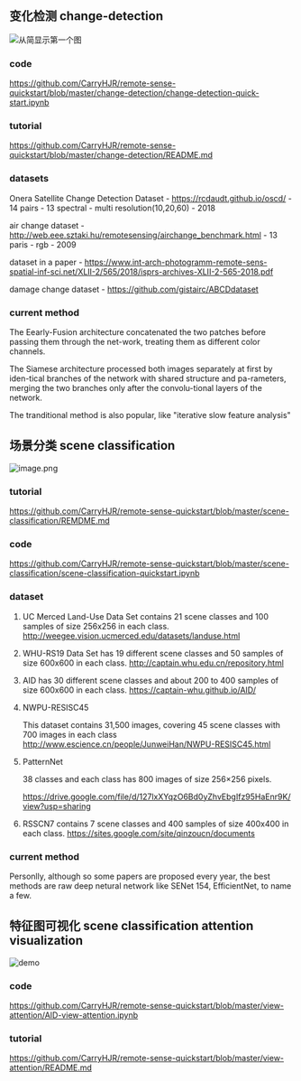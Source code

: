 ## 变化检测 change-detection
![从简显示第一个图](https://upload-images.jianshu.io/upload_images/141140-02e559e22adf7aaa.png?imageMogr2/auto-orient/strip%7CimageView2/2/w/1240)

### code
https://github.com/CarryHJR/remote-sense-quickstart/blob/master/change-detection/change-detection-quick-start.ipynb
### tutorial
https://github.com/CarryHJR/remote-sense-quickstart/blob/master/change-detection/README.md
### datasets

Onera Satellite Change Detection Dataset - https://rcdaudt.github.io/oscd/ - 14 pairs - 13 spectral - multi resolution(10,20,60) - 2018

air change dataset - http://web.eee.sztaki.hu/remotesensing/airchange_benchmark.html - 13 paris - rgb - 2009

dataset in a paper - https://www.int-arch-photogramm-remote-sens-spatial-inf-sci.net/XLII-2/565/2018/isprs-archives-XLII-2-565-2018.pdf

damage change dataset  - https://github.com/gistairc/ABCDdataset

### current method

The Eearly-Fusion architecture concatenated the two patches before passing them through the net-work, treating them as different color channels.

The Siamese architecture processed both images separately at first by iden-tical branches of the network with shared structure and pa-rameters, merging the two branches only after the convolu-tional layers of the network.

The tranditional method is also popular, like "iterative slow feature analysis"


## 场景分类 scene classification
![image.png](https://upload-images.jianshu.io/upload_images/141140-e6437890bd9be580.png?imageMogr2/auto-orient/strip%7CimageView2/2/w/1240)

### tutorial 
https://github.com/CarryHJR/remote-sense-quickstart/blob/master/scene-classification/REMDME.md

### code

https://github.com/CarryHJR/remote-sense-quickstart/blob/master/scene-classification/scene-classification-quickstart.ipynb

### dataset

1. UC Merced Land-Use Data Set
   contains 21 scene classes and 100 samples of size 256x256 in each class.
   http://weegee.vision.ucmerced.edu/datasets/landuse.html
2. WHU-RS19 Data Set
   has 19 different scene classes and 50 samples of size 600x600 in each class.
   http://captain.whu.edu.cn/repository.html

3. AID
   has 30 different scene classes and about 200 to 400 samples of size 600x600 in each class.
   https://captain-whu.github.io/AID/

4. NWPU-RESISC45 

   This dataset contains 31,500 images, covering 45 scene classes with 700 images in each class
   http://www.escience.cn/people/JunweiHan/NWPU-RESISC45.html

5. PatternNet 

   38 classes and each class has 800 images of size 256×256 pixels.

   https://drive.google.com/file/d/127lxXYqzO6Bd0yZhvEbgIfz95HaEnr9K/view?usp=sharing

6. RSSCN7
   contains 7 scene classes and 400 samples of size 400x400 in each class.
   https://sites.google.com/site/qinzoucn/documents

### current method

Personlly, although so some papers are proposed every year, the best methods are raw deep netural network like SENet 154, EfficientNet, to name a few.

## 特征图可视化 scene classification attention visualization
![demo](https://upload-images.jianshu.io/upload_images/141140-563618a6289599d2.png?imageMogr2/auto-orient/strip%7CimageView2/2/w/1240)
### code
https://github.com/CarryHJR/remote-sense-quickstart/blob/master/view-attention/AID-view-attention.ipynb

### tutorial
https://github.com/CarryHJR/remote-sense-quickstart/blob/master/view-attention/README.md
